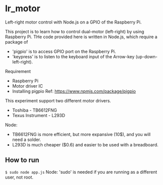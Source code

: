 # lr_motor
Left-right motor control with Node.js on a GPIO of the Raspberry Pi.

This project is to learn how to control dual-motor (left-right) by using Raspberry Pi.
THe code provided here is written in Node.js, which require a package of
- 'pigpio' is to access GPIO port on the Raspberry Pi.
- 'keypress' is to listen to the keyboard input of the Arrow-key (up-down-left-right).

Requirement
- Raspberry Pi
- Motor driver IC
- Installing pigpio Ref: https://www.npmjs.com/package/pigpio

This experiment support two different motor drivers.
- Toshiba - TB6612FNG
- Texus Instrument - L293D

Node:
- TB6612FNG is more efficient, but more expansive (10$), and you will need a solder.
- L293D is much cheaper ($0.6) and easier to be used with a breadboard.

## How to run
`$ sudo node app.js`
Node: 'sudo' is needed if you are running as a different user, not root.
